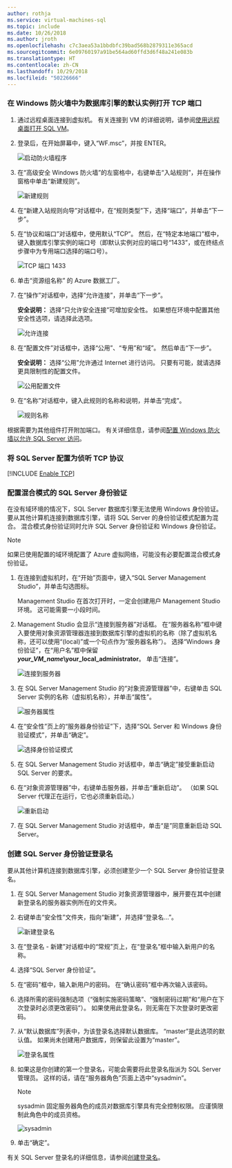 ```yaml
---
author: rothja
ms.service: virtual-machines-sql
ms.topic: include
ms.date: 10/26/2018
ms.author: jroth
ms.openlocfilehash: c7c3aea53a1bbdbfc39bad568b2879311e365acd
ms.sourcegitcommit: 6e09760197a91be564ad60ffd3d6f48a241e083b
ms.translationtype: HT
ms.contentlocale: zh-CN
ms.lasthandoff: 10/29/2018
ms.locfileid: "50226666"
---
```

### <a name="open-tcp-ports-in-the-windows-firewall-for-the-default-instance-of-the-database-engine"></a>在 Windows 防火墙中为数据库引擎的默认实例打开 TCP 端口
1. 通过远程桌面连接到虚拟机。 有关连接到 VM 的详细说明，请参阅[使用远程桌面打开 SQL VM](../articles/virtual-machines/windows/sql/virtual-machines-windows-portal-sql-server-provision.md#remotedesktop)。
2. 登录后，在开始屏幕中，键入“WF.msc”，并按 ENTER。
   
    ![启动防火墙程序](./media/virtual-machines-sql-server-connection-steps/12Open-WF.png)
3. 在“高级安全 Windows 防火墙”的左窗格中，右键单击“入站规则”，并在操作窗格中单击“新建规则”。
   
    ![新建规则](./media/virtual-machines-sql-server-connection-steps/13New-FW-Rule.png)
4. 在“新建入站规则向导”对话框中，在“规则类型”下，选择“端口”，并单击“下一步”。
5. 在“协议和端口”对话框中，使用默认“TCP”。 然后，在“特定本地端口”框中，键入数据库引擎实例的端口号（即默认实例对应的端口号“1433”，或在终结点步骤中为专用端口选择的端口号）。
   
    ![TCP 端口 1433](./media/virtual-machines-sql-server-connection-steps/14Port-1433.png)
6. 单击“资源组名称” 的 Azure 数据工厂。
7. 在“操作”对话框中，选择“允许连接”，并单击“下一步”。
   
    **安全说明：** 选择“只允许安全连接”可增加安全性。 如果想在环境中配置其他安全性选项，请选择此选项。
   
    ![允许连接](./media/virtual-machines-sql-server-connection-steps/15Allow-Connection.png)
8. 在“配置文件”对话框中，选择“公用”、“专用”和“域”。 然后单击“下一步”。
   
    **安全说明：** 选择“公用”允许通过 Internet 进行访问。 只要有可能，就请选择更具限制性的配置文件。
   
    ![公用配置文件](./media/virtual-machines-sql-server-connection-steps/16Public-Private-Domain-Profile.png)
9. 在“名称”对话框中，键入此规则的名称和说明，并单击“完成”。
   
    ![规则名称](./media/virtual-machines-sql-server-connection-steps/17Rule-Name.png)

根据需要为其他组件打开附加端口。 有关详细信息，请参阅[配置 Windows 防火墙以允许 SQL Server 访问](http://msdn.microsoft.com/library/cc646023.aspx)。

### <a name="configure-sql-server-to-listen-on-the-tcp-protocol"></a>将 SQL Server 配置为侦听 TCP 协议

[!INCLUDE [Enable TCP](virtual-machines-sql-server-connection-tcp-protocol.md)]

### <a name="configure-sql-server-for-mixed-mode-authentication"></a>配置混合模式的 SQL Server 身份验证
在没有域环境的情况下，SQL Server 数据库引擎无法使用 Windows 身份验证。 要从其他计算机连接到数据库引擎，请将 SQL Server 的身份验证模式配置为混合。 混合模式身份验证同时允许 SQL Server 身份验证和 Windows 身份验证。

> [!NOTE]
> 如果已使用配置的域环境配置了 Azure 虚拟网络，可能没有必要配置混合模式身份验证。
> 
> 

1. 在连接到虚拟机时，在“开始”页面中，键入“SQL Server Management Studio”，并单击勾选图标。
   
    Management Studio 在首次打开时，一定会创建用户 Management Studio 环境。 这可能需要一小段时间。
2. Management Studio 会显示“连接到服务器”对话框。 在“服务器名称”框中键入要使用对象资源管理器连接到数据库引擎的虚拟机的名称（除了虚拟机名称，还可以使用“(local)”或一个句点作为“服务器名称”）。 选择“Windows 身份验证”，在“用户名”框中保留 ***your_VM_name*\your_local_administrator**。 单击“连接”。
   
    ![连接到服务器](./media/virtual-machines-sql-server-connection-steps/19Connect-to-Server.png)
3. 在 SQL Server Management Studio 的“对象资源管理器”中，右键单击 SQL Server 实例的名称（虚拟机名称），并单击“属性”。
   
    ![服务器属性](./media/virtual-machines-sql-server-connection-steps/20Server-Properties.png)
4. 在“安全性”页上的“服务器身份验证”下，选择“SQL Server 和 Windows 身份验证模式”，并单击“确定”。
   
    ![选择身份验证模式](./media/virtual-machines-sql-server-connection-steps/21Mixed-Mode.png)
5. 在 SQL Server Management Studio 对话框中，单击“确定”接受重新启动 SQL Server 的要求。
6. 在“对象资源管理器”中，右键单击服务器，并单击“重新启动”。 （如果 SQL Server 代理正在运行，它也必须重新启动。）
   
    ![重新启动](./media/virtual-machines-sql-server-connection-steps/22Restart2.png)
7. 在 SQL Server Management Studio 对话框中，单击“是”同意重新启动 SQL Server。

### <a name="create-sql-server-authentication-logins"></a>创建 SQL Server 身份验证登录名
要从其他计算机连接到数据库引擎，必须创建至少一个 SQL Server 身份验证登录名。

1. 在 SQL Server Management Studio 对象资源管理器中，展开要在其中创建新登录名的服务器实例所在的文件夹。
2. 右键单击“安全性”文件夹，指向“新建”，并选择“登录名…”。
   
    ![新建登录名](./media/virtual-machines-sql-server-connection-steps/23New-Login.png)
3. 在“登录名 - 新建”对话框中的“常规”页上，在“登录名”框中输入新用户的名称。
4. 选择“SQL Server 身份验证”。
5. 在“密码”框中，输入新用户的密码。 在“确认密码”框中再次输入该密码。
6. 选择所需的密码强制选项（“强制实施密码策略”、“强制密码过期”和“用户在下次登录时必须更改密码”）。 如果使用此登录名，则无需在下次登录时更改密码。
7. 从“默认数据库”列表中，为该登录名选择默认数据库。 “master”是此选项的默认值。 如果尚未创建用户数据库，则保留此设置为“master”。
   
    ![登录名属性](./media/virtual-machines-sql-server-connection-steps/24Test-Login.png)
8. 如果这是你创建的第一个登录名，可能会需要将此登录名指派为 SQL Server 管理员。 这样的话，请在“服务器角色”页面上选中“sysadmin”。
   
   > [!NOTE]
   > sysadmin 固定服务器角色的成员对数据库引擎具有完全控制权限。 应谨慎限制此角色中的成员资格。
   > 
   > 
   
   ![sysadmin](./media/virtual-machines-sql-server-connection-steps/25sysadmin.png)
9. 单击“确定”。

有关 SQL Server 登录名的详细信息，请参阅[创建登录名](http://msdn.microsoft.com/library/aa337562.aspx)。

